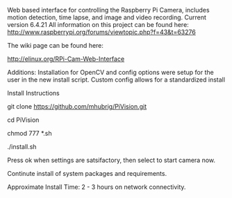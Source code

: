 Web based interface for controlling the Raspberry Pi Camera, includes motion detection, time lapse, and image and video recording.
Current version 6.4.21
All information on this project can be found here: http://www.raspberrypi.org/forums/viewtopic.php?f=43&t=63276

The wiki page can be found here:

http://elinux.org/RPi-Cam-Web-Interface


Additions:
Installation for OpenCV and config options were setup for the user in the new install script.
Custom config allows for a standardized install




Install Instructions

git clone https://github.com/mhubrig/PiVision.git

cd PiVision

chmod 777 *.sh

./install.sh

Press ok when settings are satsifactory, then select to start camera now.

Continute install of system packages and requirements.

Approximate Install Time: 2 - 3 hours on network connectivity.
